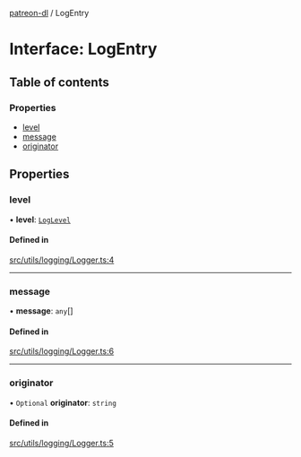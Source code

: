 [patreon-dl](../README.md) / LogEntry

# Interface: LogEntry

## Table of contents

### Properties

- [level](LogEntry.md#level)
- [message](LogEntry.md#message)
- [originator](LogEntry.md#originator)

## Properties

### level

• **level**: [`LogLevel`](../README.md#loglevel)

#### Defined in

[src/utils/logging/Logger.ts:4](https://github.com/patrickkfkan/patreon-dl/blob/980a638/src/utils/logging/Logger.ts#L4)

___

### message

• **message**: `any`[]

#### Defined in

[src/utils/logging/Logger.ts:6](https://github.com/patrickkfkan/patreon-dl/blob/980a638/src/utils/logging/Logger.ts#L6)

___

### originator

• `Optional` **originator**: `string`

#### Defined in

[src/utils/logging/Logger.ts:5](https://github.com/patrickkfkan/patreon-dl/blob/980a638/src/utils/logging/Logger.ts#L5)
